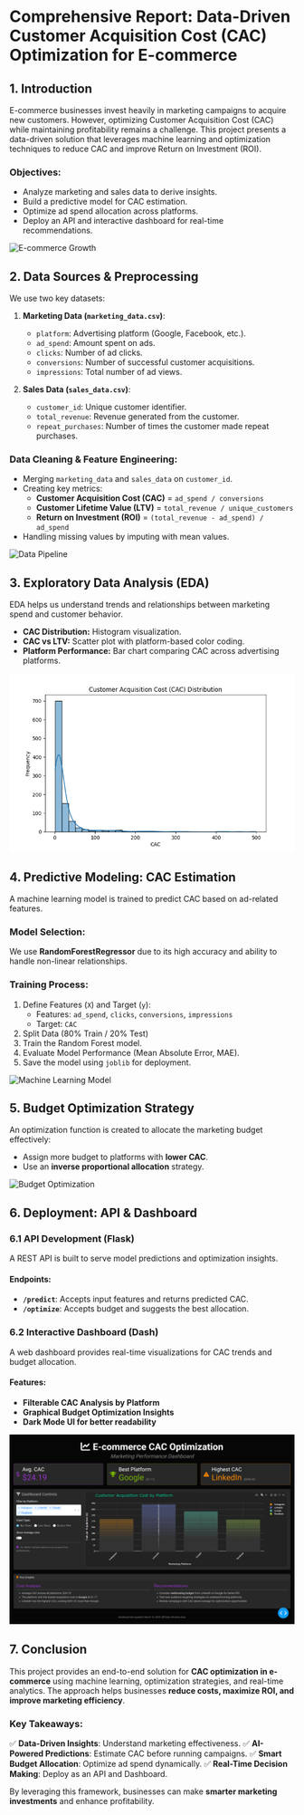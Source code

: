 # Comprehensive Report: Data-Driven Customer Acquisition Cost (CAC) Optimization for E-commerce

## 1. Introduction
E-commerce businesses invest heavily in marketing campaigns to acquire new customers. However, optimizing Customer Acquisition Cost (CAC) while maintaining profitability remains a challenge. This project presents a data-driven solution that leverages machine learning and optimization techniques to reduce CAC and improve Return on Investment (ROI).

### Objectives:
- Analyze marketing and sales data to derive insights.
- Build a predictive model for CAC estimation.
- Optimize ad spend allocation across platforms.
- Deploy an API and interactive dashboard for real-time recommendations.

![E-commerce Growth](https://images.unsplash.com/photo-1551288049-bebda4e38f71?q=80&w=2670&auto=format&fit=crop&ixlib=rb-4.0.3&ixid=M3wxMjA3fDB8MHxwaG90by1wYWdlfHx8fGVufDB8fHx8fA%3D%3D)

## 2. Data Sources & Preprocessing
We use two key datasets:

1. **Marketing Data (`marketing_data.csv`)**:
   - `platform`: Advertising platform (Google, Facebook, etc.).
   - `ad_spend`: Amount spent on ads.
   - `clicks`: Number of ad clicks.
   - `conversions`: Number of successful customer acquisitions.
   - `impressions`: Total number of ad views.

2. **Sales Data (`sales_data.csv`)**:
   - `customer_id`: Unique customer identifier.
   - `total_revenue`: Revenue generated from the customer.
   - `repeat_purchases`: Number of times the customer made repeat purchases.

### Data Cleaning & Feature Engineering:
- Merging `marketing_data` and `sales_data` on `customer_id`.
- Creating key metrics:
  - **Customer Acquisition Cost (CAC)** = `ad_spend / conversions`
  - **Customer Lifetime Value (LTV)** = `total_revenue / unique_customers`
  - **Return on Investment (ROI)** = `(total_revenue - ad_spend) / ad_spend`
- Handling missing values by imputing with mean values.

![Data Pipeline](https://cdn.pixabay.com/photo/2023/01/16/20/50/geometry-7723324_1280.jpg)

## 3. Exploratory Data Analysis (EDA)
EDA helps us understand trends and relationships between marketing spend and customer behavior.

- **CAC Distribution:** Histogram visualization.
- **CAC vs LTV:** Scatter plot with platform-based color coding.
- **Platform Performance:** Bar chart comparing CAC across advertising platforms.

![CAC Distribution](./images/cac_distribution.png)

## 4. Predictive Modeling: CAC Estimation
A machine learning model is trained to predict CAC based on ad-related features.

### Model Selection:
We use **RandomForestRegressor** due to its high accuracy and ability to handle non-linear relationships.

### Training Process:
1. Define Features (`X`) and Target (`y`):
   - Features: `ad_spend`, `clicks`, `conversions`, `impressions`
   - Target: `CAC`
2. Split Data (80% Train / 20% Test)
3. Train the Random Forest model.
4. Evaluate Model Performance (Mean Absolute Error, MAE).
5. Save the model using `joblib` for deployment.

![Machine Learning Model](https://cdn.pixabay.com/photo/2024/01/29/22/47/ai-generated-8540915_1280.jpg)

## 5. Budget Optimization Strategy
An optimization function is created to allocate the marketing budget effectively:

- Assign more budget to platforms with **lower CAC**.
- Use an **inverse proportional allocation** strategy.

![Budget Optimization](https://cdn.pixabay.com/photo/2021/01/07/11/17/investment-5896895_1280.jpg)

## 6. Deployment: API & Dashboard
### 6.1 API Development (Flask)
A REST API is built to serve model predictions and optimization insights.

#### Endpoints:
- **`/predict`**: Accepts input features and returns predicted CAC.
- **`/optimize`**: Accepts budget and suggests the best allocation.

### 6.2 Interactive Dashboard (Dash)
A web dashboard provides real-time visualizations for CAC trends and budget allocation.

#### Features:
- **Filterable CAC Analysis by Platform**
- **Graphical Budget Optimization Insights**
- **Dark Mode UI for better readability**

![Dashboard Interface](./images/dashboard.png)

## 7. Conclusion
This project provides an end-to-end solution for **CAC optimization in e-commerce** using machine learning, optimization strategies, and real-time analytics. The approach helps businesses **reduce costs, maximize ROI, and improve marketing efficiency**.

### Key Takeaways:
✅ **Data-Driven Insights**: Understand marketing effectiveness.
✅ **AI-Powered Predictions**: Estimate CAC before running campaigns.
✅ **Smart Budget Allocation**: Optimize ad spend dynamically.
✅ **Real-Time Decision Making**: Deploy as an API and Dashboard.

By leveraging this framework, businesses can make **smarter marketing investments** and enhance profitability.


